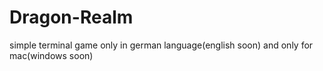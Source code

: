 # Dragon-Realm
simple terminal game
only in german language(english soon)
and only for mac(windows soon)
